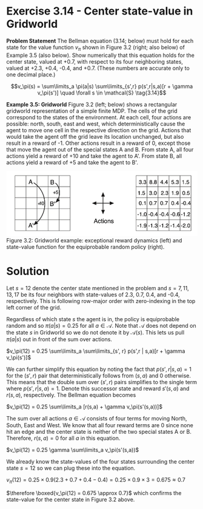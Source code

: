 # Exercise 3.14 - Center state-value in Gridworld

**Problem Statement**
The Bellman equation (3.14; below) must hold for each state for the value function $v_\pi$ shown in Figure 3.2 (right; also below) of Example 3.5 (also below). Show numerically that this equation holds for the center state, valued at +0.7, with respect to its four neighboring states, valued at +2.3, +0.4, -0.4, and +0.7. (These numbers are accurate only to one decimal place.)

$$v_\pi(s) = \sum\limits_a \pi(a|s) \sum\limits_{s',r} p(s',r|s,a)[r + \gamma v_\pi(s')] \quad \forall s \in \mathcal{S} \tag{3.14}$$

**Example 3.5: Gridworld**
Figure 3.2 (left; below) shows a rectangular gridworld representation of a simple finite MDP. The cells of the grid correspond to the states of the environment. At each cell, four actions are possible: north, south, east and west, which deterministically cause the agent to move one cell in the respective direction on the grid. Actions that would take the agent off the grid leave its location unchanged, but also result in a reward of -1. Other actions result in a reward of 0, except those that move the agent out of the special states A and B. From state A, all four actions yield a reward of +10 and take the agent to A'. From state B, all actions yield a reward of +5 and take the agent to B'. 

![fig3-2](./fig3-2.png)
Figure 3.2: Gridworld example: exceptional reward dynamics (left) and state-value function for the equiprobable random policy (right). 

# Solution
Let $s=12$ denote the center state mentioned in the problem and $s=7, 11, 13, 17$ be its four neighbors with state-values of 2.3, 0.7, 0.4, and -0.4, respectively. This is following row-major order with zero-indexing in the top left corner of the grid.

Regardless of which state $s$ the agent is in, the policy is equiprobable random and so $\pi(a|s) = 0.25$ for all $a \in \mathcal{A}$. Note that $\mathcal{A}$ does not depend on the state $s$ in Gridworld so we do not denote it by $\mathcal{A}(s)$. This lets us pull $\pi(a|s)$ out in front of the sum over actions.

$v_\pi(12) = 0.25 \sum\limits_a \sum\limits_{s', r} p(s',r | s,a)[r + \gamma v_\pi(s')]$ 

We can further simplify this equation by noting the fact that $p(s',r|s,a) = 1$ for the $(s',r)$ pair that deterministically follows from $(s,a)$ and 0 otherwise. This means that the double sum over $(s', r)$ pairs simplifies to the single term where $p(s',r|s,a) = 1$. Denote this successor state and reward $s'(s, a)$ and $r(s, a)$, respectively. The Bellman equation becomes

$v_\pi(12) = 0.25 \sum\limits_a [r(s,a) + \gamma v_\pi(s'(s,a))]$

The sum over all actions $a \in \mathcal{A}$ consists of four terms for moving North, South, East and West. We know that all four reward terms are 0 since none hit an edge and the center state is neither of the two special states A or B. Therefore, $r(s,a) = 0$ for all $a$ in this equation.

$v_\pi(12) = 0.25 \gamma \sum\limits_a v_\pi(s'(s,a))$

We already know the state-values of the four states surrounding the center state $s=12$ so we can plug these into the equation.

$v_\pi(12) = 0.25 \times 0.9 \left(2.3 + 0.7 + 0.4 - 0.4 \right) = 0.25 \times 0.9 \times 3 = 0.675 \approx 0.7$

$\therefore \boxed{v_\pi(12) = 0.675 \approx 0.7}$ which confirms the state-value for the center state in Figure 3.2 above.